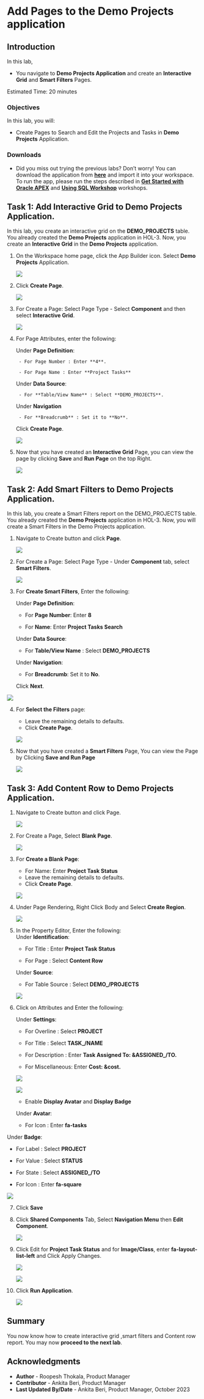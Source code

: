 # Add Pages to the Demo Projects application

## Introduction

In this lab,
  - You navigate to **Demo Projects Application** and create an **Interactive Grid** and **Smart Filters** Pages.

<!--
Customers will be able to:
- Review the items in the shopping cart
- Edit the quantity of the items
- Remove an item
- Clear the shopping cart
- Proceed to checkout

Estimated Time: 20 minutes

Watch the video below for a quick walk through of the lab.

[](youtube:Cvl9xMAqnm8)

-->
Estimated Time: 20 minutes


### Objectives
In this lab, you will:
- Create Pages to Search and Edit the Projects and Tasks in **Demo Projects** Application.

### Downloads

- Did you miss out trying the previous labs? Don’t worry! You can download the application from **[here](files/demo-projects-1.sql)** and import it into your workspace. To run the app, please run the steps described in **[Get Started with Oracle APEX](https://apexapps.oracle.com/pls/apex/r/dbpm/livelabs/run-workshop?p210_wid=3509)** and **[Using SQL Workshop](https://apexapps.oracle.com/pls/apex/r/dbpm/livelabs/run-workshop?p210_wid=3524)** workshops.

## Task 1: Add Interactive Grid to Demo Projects Application.
In this lab, you create an interactive grid on the **DEMO_PROJECTS** table. You already created the **Demo Projects** application in HOL-3. Now, you create an **Interactive Grid** in the **Demo Projects** application.

1. On the Workspace home page, click the App Builder icon. Select **Demo Projects** Application.

    ![](./images/select-demo-projects-app1.png " ")

2. Click **Create Page**.

    ![](./images/create-page11.png " ")

3. For Create a Page:
   Select Page Type - Select **Component** and then select **Interactive Grid**.

    ![](./images/create-ig-1.png " ")

4. For Page Attributes, enter the following:

   Under **Page Definition**:

        - For Page Number : Enter **4**.

        - For Page Name : Enter **Project Tasks**  

   Under **Data Source**:

        - For **Table/View Name** : Select **DEMO_PROJECTS**.

   Under **Navigation**

        - For **Breadcrumb** : Set it to **No**.

    Click **Create Page**.

    ![](./images/create-ig-2.png " ")

5. Now that you have created an **Interactive Grid** Page, you can view the page by clicking **Save** and **Run Page** on the top Right.

    ![](./images/view-interactive-grid11.png " ")

## Task 2: Add Smart Filters to Demo Projects Application.
In this lab, you create a Smart Filters report on the DEMO_PROJECTS table. You already created the **Demo Projects** application in HOL-3. Now, you will create a Smart Filters in the Demo Projects application.

1. Navigate to Create button and click **Page**.

    ![](./images/create-sf-page11.png " ")

2. For Create a Page:
   Select Page Type - Under **Component** tab, select **Smart Filters**.

    ![](./images/create-sf-page12.png " ")

3. For **Create Smart Filters**, Enter the following:

   Under **Page Definition**:

      - For **Page Number**: Enter **8**

      - For **Name**: Enter **Project Tasks Search**  

   Under **Data Source**:

      - For **Table/View Name** : Select **DEMO_PROJECTS**  

   Under **Navigation**:

      - For **Breadcrumb**: Set it to **No**.

   Click **Next**.

  ![](./images/create-sf-page13.png " ")

4. For **Select the Filters** page:
    - Leave the remaining details to defaults.
    - Click **Create Page**.

    ![](./images/create-sf-page14.png " ")

5. Now that you have created a **Smart Filters** Page, You can view the Page by Clicking **Save and Run Page**

    ![](./images/create-sf-page16.png " ")

## Task 3: Add Content Row to Demo Projects Application.  

1. Navigate to Create button and click Page.

    ![](./images/cr-page-8.png " ")

2. For Create a Page, Select **Blank Page**.

    ![](./images/cr-blank-page.png " ")

3. For **Create a Blank Page**:

    - For Name: Enter **Project Task Status**
    - Leave the remaining details to defaults.
    - Click **Create Page**.

   ![](./images/cr-create-page.png " ")

4. Under Page Rendering, Right Click Body and Select **Create Region**.

    ![](./images/cr-create-region.png " ")

5. In the Property Editor, Enter the following:  
    Under **Identification**:

      - For Title : Enter **Project Task Status**

      - For Page : Select **Content Row**

    Under **Source**:

      - For Table Source : Select **DEMO_/PROJECTS**

      ![](./images/cr-region-details.png " ")

6. Click on Attributes and Enter the following:

   Under **Settings**:

   - For Overline : Select **PROJECT**

   - For Title : Select **TASK_/NAME**

   - For Description : Enter **Task Assigned To: &ASSIGNED_/TO.**

   - For Miscellaneous: Enter **Cost: &cost.**

    ![](./images/cr-attributes.png " ")

    ![](./images/cr-attributes1.png " ")

   - Enable **Display Avatar** and **Display Badge**

   Under **Avatar**:

    - For Icon : Enter **fa-tasks**

  Under **Badge**:

   - For Label : Select **PROJECT**

   - For Value : Select **STATUS**

   - For State : Select **ASSIGNED_/TO**

   - For Icon : Enter **fa-square**

  ![](./images/cr-attributes2.png " ")

7. Click **Save**

8. Click **Shared Components** Tab, Select **Navigation Menu** then **Edit Component**.

   ![](./images/cr-navigation.png " ")

9. Click Edit for **Project Task Status** and for **Image/Class**, enter **fa-layout-list-left** and Click Apply Changes.

   ![](./images/cr-navigation-edit.png " ")

   ![](./images/cr-report-icon.png " ")

10. Click **Run Application**.

    ![](./images/cr-run-page.png " ")



## Summary

You now know how to create interactive grid ,smart filters and Content row report. You may now **proceed to the next lab**.

## Acknowledgments

- **Author** - Roopesh Thokala, Product Manager
- **Contributor** - Ankita Beri, Product Manager
- **Last Updated By/Date** - Ankita Beri, Product Manager, October 2023
